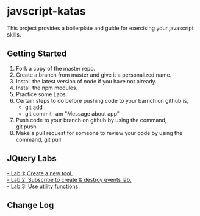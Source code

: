 # javscript-katas
This project provides a boilerplate and guide for exercising your javascript skills.

## Getting Started
1. Fork a copy of the master repo. 
2. Create a branch from master and give it a personalized name. 
3. Install the latest version of node if you have not already.
4. Install the npm modules.
5. Practice some Labs.
6. Certain steps to do before pushing code to your barnch on github is, <br>
   - git add .
   - git commit -am "Message about app"
7. Push code to your branch on github by using the command, <br>
   git push
8. Make a pull request for someone to review your code by using the command,
   git pull

## JQuery Labs
<a href="public/jquery/lab1/README.md"> - Lab 1: Create a new tool.</a><br>
<a href="public/jquery/lab2/README.md"> - Lab 2: Subscribe to create & destroy events lab.</a><br>
<a href="public/jquery/lab3/README.md"> - Lab 3: Use utility functions.</a>

## Change Log